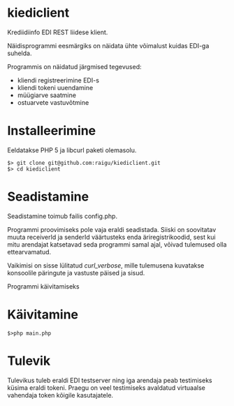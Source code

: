 # kiediclient

Krediidiinfo EDI REST liidese klient.

Näidisprogrammi eesmärgiks on näidata ühte võimalust kuidas EDI-ga suhelda.

Programmis on näidatud järgmised tegevused:
* kliendi registreerimine EDI-s
* kliendi tokeni uuendamine
* müügiarve saatmine
* ostuarvete vastuvõtmine

# Installeerimine

Eeldatakse PHP 5 ja libcurl paketi olemasolu.

    $> git clone git@github.com:raigu/kiediclient.git
    $> cd kiediclient


# Seadistamine


Seadistamine toimub failis config.php.

Programmi proovimiseks pole vaja eraldi seadistada. 
Siiski on soovitatav muuta receiverId ja senderId väärtusteks enda äriregistrikoodid, sest kui mitu arendajat katsetavad seda programmi samal ajal, võivad tulemused olla ettearvamatud.

Vaikimisi on sisse lülitatud *curl_verbose*, mille tulemusena kuvatakse konsoolile päringute ja vastuste päised ja sisud.

Programmi käivitamiseks 


# Käivitamine
    $>php main.php

 
# Tulevik

Tulevikus tuleb eraldi EDI testserver ning iga arendaja peab testimiseks küsima eraldi tokeni. 
Praegu on veel testimiseks avaldatud virtuaalse vahendaja token kõigile kasutajatele.



